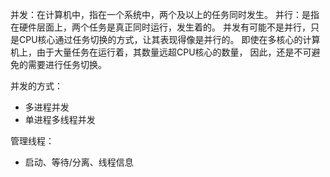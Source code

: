 并发：在计算机中，指在一个系统中，两个及以上的任务同时发生。
并行：是指在硬件层面上，两个任务是真正同时运行，发生着的。
并发有可能不是并行，只是CPU核心通过任务切换的方式，让其表现得像是并行的。
即使在多核心的计算机上，由于大量任务在运行着，其数量远超CPU核心的数量，
因此，还是不可避免的需要进行任务切换。

并发的方式：
- 多进程并发
- 单进程多线程并发

管理线程：
- 启动、等待/分离、线程信息
